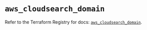 # `aws_cloudsearch_domain`

Refer to the Terraform Registry for docs: [`aws_cloudsearch_domain`](https://registry.terraform.io/providers/hashicorp/aws/5.61.0/docs/resources/cloudsearch_domain).
